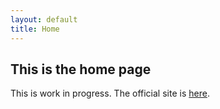 ```yaml
---
layout: default
title: Home
---
```


## This is the home page

This is work in progress.  The official site is [here](http://www.leylandchess.org.uk).
